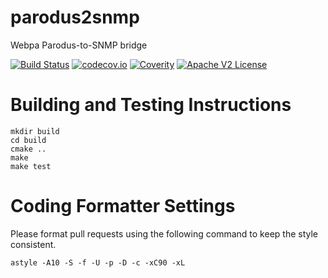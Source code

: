 # parodus2snmp

Webpa Parodus-to-SNMP bridge

[![Build Status](https://travis-ci.org/Comcast/parodus2snmp.svg?branch=master)](https://travis-ci.org/Comcast/parodus2snmp)
[![codecov.io](http://codecov.io/github/Comcast/parodus2snmp/coverage.svg?branch=master)](http://codecov.io/github/Comcast/parodus2snmp?branch=master)
[![Coverity](https://img.shields.io/coverity/scan/9155.svg)]("https://scan.coverity.com/projects/comcast-parodus2snmp)
[![Apache V2 License](http://img.shields.io/badge/license-Apache%20V2-blue.svg)](https://github.com/Comcast/parodus2snmp/blob/master/LICENSE.txt)

# Building and Testing Instructions

```
mkdir build
cd build
cmake ..
make
make test
```

# Coding Formatter Settings

Please format pull requests using the following command to keep the style consistent.

```
astyle -A10 -S -f -U -p -D -c -xC90 -xL
```
